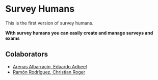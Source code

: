 <h1>Survey Humans</h1>
<p>This is the first version of survey humans.</p>
<p>
	<strong>
		With survey humans you can easily create and manage surveys and exams
	</strong>
</p>

<h2>Colaborators</h2>
<ul>
	<li>
	<a href="https://github.com/adbeel92" target="_blank">
		Arenas Albarracin, Eduardo Adbeel</a>
	</li>
	<li>
	<a href="https://github.com/chris-ramon?tab=repositories">
		Ramón Rodríguez, Christian Roger
	</li>
</ul>